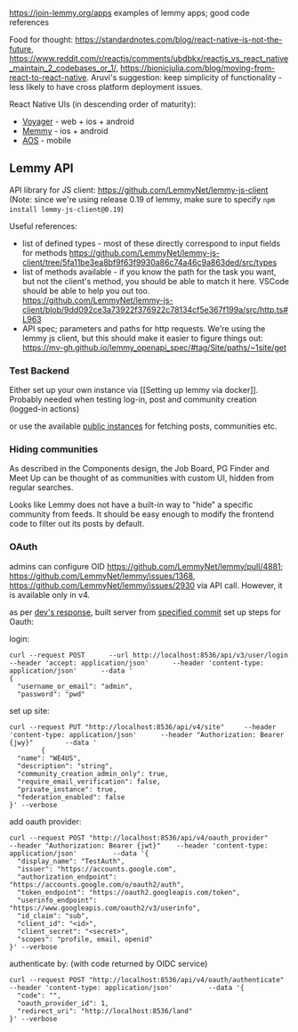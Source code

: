 https://join-lemmy.org/apps examples of lemmy apps; good code references

Food for thought: https://standardnotes.com/blog/react-native-is-not-the-future, https://www.reddit.com/r/reactjs/comments/ubdbkx/reactjs_vs_react_native_maintain_2_codebases_or_1/, https://bionicjulia.com/blog/moving-from-react-to-react-native. Aruvi's suggestion: keep simplicity of functionality - less likely to have cross platform deployment issues.

React Native UIs (in descending order of maturity):
- [Voyager](https://github.com/aeharding/voyager) - web + ios + android
- [Memmy](https://github.com/Memmy-App/memmy ) - ios + android
- [AOS](https://github.com/1hitsong/AOS) - mobile

## Lemmy API
  
API library for JS client: https://github.com/LemmyNet/lemmy-js-client (Note: since we're using release 0.19 of lemmy, make sure to specify `npm install lemmy-js-client@0.19`)

Useful references:
- list of defined types - most of these directly correspond to input fields for methods https://github.com/LemmyNet/lemmy-js-client/tree/5fa11be3ea8bf9f63f9930a86c74a46c9a863ded/src/types
- list of methods available - if you know the path for the task you want, but not the client's method, you should be able to match it here. VSCode should be able to help you out too. https://github.com/LemmyNet/lemmy-js-client/blob/9dd092ce3a73922f376922c78134cf5e367f199a/src/http.ts#L963
- API spec; parameters and paths for http requests. We're using the lemmy js client, but this should make it easier to figure things out: https://mv-gh.github.io/lemmy_openapi_spec/#tag/Site/paths/~1site/get


### Test Backend 
Either set up your own instance via [[Setting up lemmy via docker]]. Probably needed when testing log-in, post and community creation (logged-in actions)

or use the available [public instances](https://join-lemmy.org/docs/contributors/04-api.html#:~:text=following%20instances%20are%20available%20for%20testing%20purposes%3A) for fetching posts, communities etc.

### Hiding communities
As described in the Components design, the Job Board, PG Finder and Meet Up can be thought of as communities with custom UI, hidden from regular searches.

Looks like Lemmy does not have a built-in way to "hide" a specific community from feeds. It should be easy enough to modify the frontend code to filter out its posts by default.

### OAuth
admins can configure OID https://github.com/LemmyNet/lemmy/pull/4881; https://github.com/LemmyNet/lemmy/issues/1368, https://github.com/LemmyNet/lemmy/issues/2930 via API call. However, it is available only in v4.

as per [dev's response](https://github.com/LemmyNet/lemmy/issues/2930#issuecomment-2636886975), built server from [specified commit](https://github.com/LemmyNet/lemmy/commit/f7ab9cebd53d9cf57309b6fb6cd5e7773ea7be85)
set up steps for Oauth:

login:
```
curl --request POST      --url http://localhost:8536/api/v3/user/login      --header 'accept: application/json'      --header 'content-type: application/json'      --data '
{
  "username_or_email": "admin",
  "password": "pwd"

```

set up site:
```
curl --request PUT "http://localhost:8536/api/v4/site"     --header 'content-type: application/json'      --header "Authorization: Bearer {jwy}"        --data '
        {
  "name": "WE4US",
  "description": "string",
  "community_creation_admin_only": true,
  "require_email_verification": false,
  "private_instance": true,
  "federation_enabled": false
}' --verbose
```

add oauth provider:
```
curl --request POST "http://localhost:8536/api/v4/oauth_provider"      --header "Authorization: Bearer {jwt}"    --header 'content-type: application/json'         --data '{
  "display_name": "TestAuth",
  "issuer": "https://accounts.google.com",
  "authorization_endpoint": "https://accounts.google.com/o/oauth2/auth",
  "token_endpoint": "https://oauth2.googleapis.com/token",
  "userinfo_endpoint": "https://www.googleapis.com/oauth2/v3/userinfo",
  "id_claim": "sub",
  "client_id": "<id>",
  "client_secret": "<secret>",
  "scopes": "profile, email, openid"
}' --verbose
```

authenticate by: (with code returned by OIDC service)
```
curl --request POST "http://localhost:8536/api/v4/oauth/authenticate"     --header 'content-type: application/json'         --data '{
  "code": "",
  "oauth_provider_id": 1,
  "redirect_uri": "http://localhost:8536/land"
}' --verbose
```

